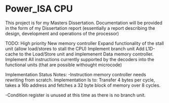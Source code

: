 # Power_ISA CPU
This project is for my Masters Dissertation. Documentation will be provided in the form of my Dissertation report (essentially a report describing the design, development and operations of the processor)

TODO:
High priority
New memory controller
Expand functionality of the stall unit (allow load/stores to stall the CPU)
Implement branch unit
Add L1D-cache to the Load/Store unit and implemenent Data memory controller.
Implement All instructions currently supported by the decoders into the functional units (that are possible withought microcode)


Implementation Status Notes:
-Instruction memory controller needs rewriting from scratch. Implementation Is to:
Transfer 4 bytes per cycle, takes a 16b address and fetches a 32 byte block of memory over 8 cycles.

-Condition register is unused at this time as there is no branch unit.

